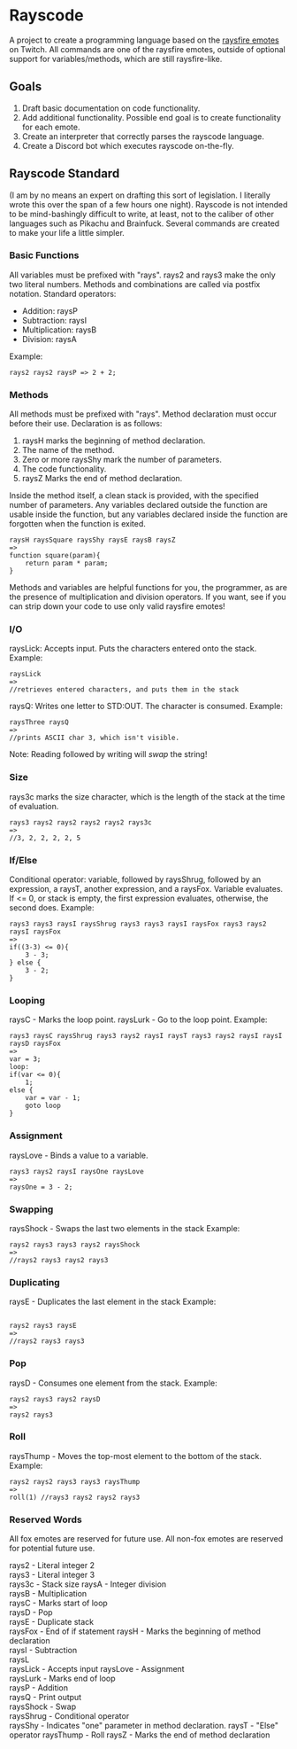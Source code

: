 # Rayscode
A project to create a programming language based on the [raysfire emotes](https://twitchemotes.com/channels/23196698) on Twitch. 
All commands are one of the raysfire emotes, outside of optional support for variables/methods, which are still raysfire-like.

## Goals
1. Draft basic documentation on code functionality.
2. Add additional functionality. Possible end goal is to create functionality for each emote.
3. Create an interpreter that correctly parses the rayscode language.
4. Create a Discord bot which executes rayscode on-the-fly.

## Rayscode Standard
(I am by no means an expert on drafting this sort of legislation. I literally wrote this over the span
of a few hours one night). Rayscode is not intended to be mind-bashingly difficult to write, at least, not to the
caliber of other languages such as Pikachu and Brainfuck. Several commands are created to make your life a little
simpler.

### Basic Functions
All variables must be prefixed with "rays".
rays2 and rays3 make the only two literal numbers. Methods and combinations are called via postfix notation.
Standard operators:
* Addition: raysP
* Subtraction: raysI
* Multiplication: raysB
* Division: raysA

Example:
```
rays2 rays2 raysP => 2 + 2;
```

### Methods
All methods must be prefixed with "rays". Method declaration must occur before their use.
Declaration is as follows:
1. raysH marks the beginning of method declaration.
2. The name of the method.
3. Zero or more raysShy mark the number of parameters. 
4. The code functionality. 
5. raysZ Marks the end of method declaration.

Inside the method itself, a clean stack is provided, with the specified number of parameters. Any variables
declared outside the function are usable inside the function, but any variables declared inside the function
are forgotten when the function is exited. 

```
raysH raysSquare raysShy raysE raysB raysZ
=>
function square(param){
    return param * param;
}
```

Methods and variables are helpful functions for you, the programmer, as are the presence of multiplication and division
operators. If you want, see if you can strip down your code to use only valid raysfire emotes!

### I/O
raysLick: Accepts input. Puts the characters entered onto the stack.
Example:
```
raysLick
=>
//retrieves entered characters, and puts them in the stack
```

raysQ: Writes one letter to STD:OUT. The character is consumed.
Example:
```
raysThree raysQ
=>
//prints ASCII char 3, which isn't visible.
```

Note: Reading followed by writing will *swap* the string! 

### Size
rays3c marks the size character, which is the length of the stack at the time of evaluation.

```
rays3 rays2 rays2 rays2 rays2 rays3c
=>
//3, 2, 2, 2, 2, 5
```

### If/Else
Conditional operator: variable, followed by raysShrug, followed by an expression, a raysT, another expression, 
and a raysFox. Variable evaluates. If <= 0, or stack is empty, the first expression evaluates, otherwise, the second does.
Example:
```
rays3 rays3 raysI raysShrug rays3 rays3 raysI raysFox rays3 rays2 raysI raysFox
=>
if((3-3) <= 0){
    3 - 3;
} else {
    3 - 2;
}
```

### Looping
raysC - Marks the loop point.
raysLurk - Go to the loop point.
Example:
```
rays3 raysC raysShrug rays3 rays2 raysI raysT rays3 rays2 raysI raysI raysD raysFox
=>
var = 3;
loop:
if(var <= 0){
    1;
else {
    var = var - 1;
    goto loop
}
```

### Assignment
raysLove - Binds a value to a variable.
```
rays3 rays2 raysI raysOne raysLove
=>
raysOne = 3 - 2;
```

### Swapping
raysShock - Swaps the last two elements in the stack
Example:
```
rays2 rays3 rays3 rays2 raysShock
=>
//rays2 rays3 rays2 rays3
```

### Duplicating
raysE - Duplicates the last element in the stack
Example:
```

rays2 rays3 raysE
=>
//rays2 rays3 rays3
```

### Pop 
raysD - Consumes one element from the stack.
Example:
```
rays2 rays3 rays2 raysD
=>
rays2 rays3
```

### Roll
raysThump - Moves the top-most element to the bottom of the stack.
Example:
```
rays2 rays2 rays3 rays3 raysThump
=>
roll(1) //rays3 rays2 rays2 rays3
```

### Reserved Words
All fox emotes are reserved for future use. All non-fox emotes are reserved for potential future use.

rays2 - Literal integer 2  
rays3 - Literal integer 3  
rays3c - Stack size
raysA - Integer division  
raysB - Multiplication  
raysC - Marks start of loop  
raysD - Pop  
raysE - Duplicate stack  
raysFox - End of if statement
raysH - Marks the beginning of method declaration  
raysI - Subtraction  
raysL  
raysLick - Accepts input
raysLove - Assignment  
raysLurk - Marks end of loop  
raysP - Addition  
raysQ - Print output  
raysShock - Swap  
raysShrug - Conditional operator  
raysShy - Indicates "one" parameter in method declaration.
raysT - "Else" operator
raysThump - Roll
raysZ - Marks the end of method declaration